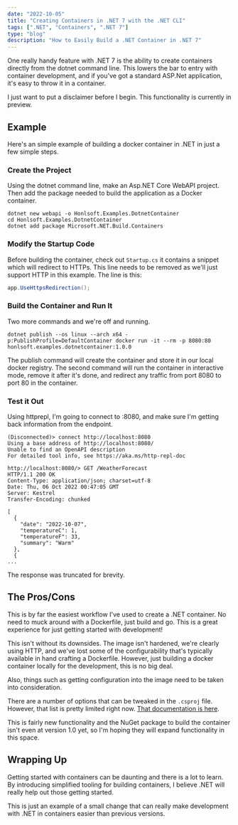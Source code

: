 ```yaml
---
date: "2022-10-05"
title: "Creating Containers in .NET 7 with the .NET CLI"
tags: [".NET", "Containers", ".NET 7"]
type: "blog"
description: "How to Easily Build a .NET Container in .NET 7"
---
```


One really handy feature with .NET 7 is the ability to create containers directly from the dotnet command line.
This lowers the bar to entry with container development, and if you've got a standard ASP.Net application, it's easy to throw it in a container. 

I just want to put a disclaimer before I begin.  This functionality is currently in preview.

## Example

Here's an simple example of building a docker container in .NET in just a few simple steps.

### Create the Project

Using the dotnet command line, make an Asp.NET Core WebAPI project.
Then add the package needed to build the application as a Docker container.

```
dotnet new webapi -o Honlsoft.Examples.DotnetContainer
cd Honlsoft.Examples.DotnetContainer
dotnet add package Microsoft.NET.Build.Containers
```

### Modify the Startup Code

Before building the container, check out `Startup.cs` it contains a snippet which will redirect to HTTPs.
This line needs to be removed as we'll just support HTTP in this example.
The line is this:

```csharp
app.UseHttpsRedirection();
```

### Build the Container and Run It

Two more commands and we're off and running.

``
dotnet publish --os linux --arch x64 -p:PublishProfile=DefaultContainer
docker run -it --rm -p 8080:80 honlsoft.examples.dotnetcontainer:1.0.0
``

The publish command will create the container and store it in our local docker registry.
The second command will run the container in interactive mode, remove it after it's done, and redirect any traffic from port 8080 to port 80 in the container.

### Test it Out

Using httprepl, I'm going to connect to :8080, and make sure I'm getting back information from the endpoint.

```
(Disconnected)> connect http://localhost:8080
Using a base address of http://localhost:8080/
Unable to find an OpenAPI description
For detailed tool info, see https://aka.ms/http-repl-doc

http://localhost:8080/> GET /WeatherForecast
HTTP/1.1 200 OK
Content-Type: application/json; charset=utf-8
Date: Thu, 06 Oct 2022 00:47:05 GMT
Server: Kestrel
Transfer-Encoding: chunked

[
  {
    "date": "2022-10-07",
    "temperatureC": 1,
    "temperatureF": 33,
    "summary": "Warm"
  },
  {
...
```

The response was truncated for brevity.

## The Pros/Cons

This is by far the easiest workflow I've used to create a .NET container.
No need to muck around with a Dockerfile, just build and go.
This is a great experience for just getting started with development!

This isn't without its downsides.
The image isn't hardened, we're clearly using HTTP, and we've lost some of the configurability that's typically available in hand crafting a Dockerfile.
However, just building a docker container locally for the development, this is no big deal.

Also, things such as getting configuration into the image need to be taken into consideration.

There are a number of options that can be tweaked in the `.csproj` file.
However, that list is pretty limited right now.
[That documentation is here](https://github.com/dotnet/sdk-container-builds/blob/main/docs/ContainerCustomization.md).

This is fairly new functionality and the NuGet package to build the container isn't even at version 1.0 yet, so I'm hoping they will expand functionality in this space.

## Wrapping Up

Getting started with containers can be daunting and there is a lot to learn.
By introducing simplified tooling for building containers, I believe .NET will really help out those getting started.

This is just an example of a small change that can really make development with .NET in containers easier than previous versions.
